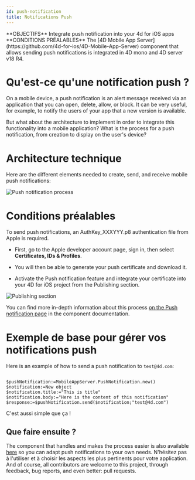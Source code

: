 ```yaml
---
id: push-notification
title: Notifications Push
---
```


<div markdown="1" class = "tips">
**OBJECTIFS**
Integrate push notification into your 4d for iOS apps
</div>

<div markdown="1" class = "prerequisites">
**CONDITIONS PRÉALABLES**
The [4D Mobile App Server](https://github.com/4d-for-ios/4D-Mobile-App-Server) component that allows sending push notifications is integrated in 4D mono and 4D server v18 R4.
</div>

# Qu'est-ce qu'une notification push ?

On a mobile device, a push notification is an alert message received via an application that you can open, delete, allow, or block. It can be very useful, for example, to notify the users of your app that a new version is available.

But what about the architecture to implement in order to integrate this functionality into a mobile application? What is the process for a push notification, from creation to display on the user's device?

# Architecture technique

Here are the different elements needed to create, send, and receive mobile push notifications:

![Push notification process](assets/en/push-notification/4D-for-ios-push-notification.png)

# Conditions préalables

To send push notifications, an AuthKey_XXXYYY.p8 authentication file from Apple is required.

* First, go to the Apple developer account page, sign in, then select **Certificates, IDs & Profiles**.

* You will then be able to generate your push certificate and download it.

* Activate the Push notification feature and integrate your certificate into your 4D for iOS project from the Publishing section.

![Publishing section](assets/en/push-notification/push-notification-publishing-section.png)

You can find more in-depth information about this process [on the Push notification page](https://github.com/4d-for-ios/4D-Mobile-App-Server/blob/master/Documentation/Classes/PushNotification.md) in the component documentation.

# Exemple de base pour gérer vos notifications push

Here is an example of how to send a push notification to `test@4d.com`:

```4d

$pushNotification:=MobileAppServer.PushNotification.new() 
$notification:=New object 
$notification.title:="This is title" 
$notification.body:="Here is the content of this notification" 
$response:=$pushNotification.send($notification;"test@4d.com")

```

C'est aussi simple que ça !


## Que faire ensuite ?

The component that handles and makes the process easier is also available [here](https://github.com/4d-for-ios/4D-Mobile-App-Server/blob/master/Documentation/Classes/PushNotification.md) so you can adapt push notifications to your own needs. N'hésitez pas à l'utiliser et à choisir les aspects les plus pertinents pour votre application. And of course, all contributors are welcome to this project, through feedback, bug reports, and even better: pull requests.


